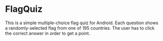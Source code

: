 # FlagQuiz
This is a simple multiple-choice flag quiz for Android.
Each question shows a randomly-selected flag from one of 195 countries.
The user has to click the correct answer in order to get a point.
